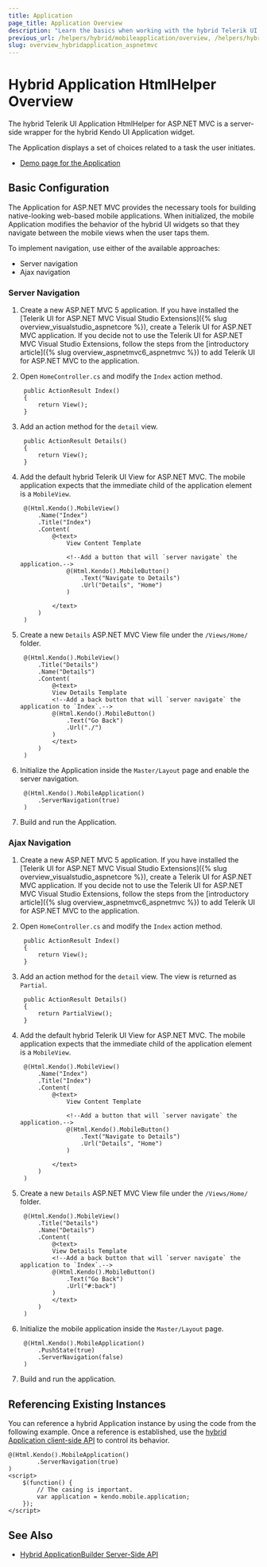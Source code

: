 ```yaml
---
title: Application
page_title: Application Overview
description: "Learn the basics when working with the hybrid Telerik UI Application HtmlHelper for ASP.NET MVC."
previous_url: /helpers/hybrid/mobileapplication/overview, /helpers/hybrid/mobileapplication
slug: overview_hybridapplication_aspnetmvc
---
```


# Hybrid Application HtmlHelper Overview

The hybrid Telerik UI Application HtmlHelper for ASP.NET MVC is a server-side wrapper for the hybrid Kendo UI Application widget.

The Application displays a set of choices related to a task the user initiates.

* [Demo page for the Application](https://demos.telerik.com/kendo-ui/m/index#application/loadingpopup)

## Basic Configuration

The Application for ASP.NET MVC provides the necessary tools for building native-looking web-based mobile applications. When initialized, the mobile Application modifies the behavior of the hybrid UI widgets so that they navigate between the mobile views when the user taps them.

To implement navigation, use either of the available approaches:
* Server navigation
* Ajax navigation

### Server Navigation

1. Create a new ASP.NET MVC 5 application. If you have installed the [Telerik UI for ASP.NET MVC Visual Studio Extensions]({% slug overview_visualstudio_aspnetcore %}), create a Telerik UI for ASP.NET MVC application. If you decide not to use the Telerik UI for ASP.NET MVC Visual Studio Extensions, follow the steps from the [introductory article]({% slug overview_aspnetmvc6_aspnetmvc %}) to add Telerik UI for ASP.NET MVC to the application.
1. Open `HomeController.cs` and modify the `Index` action method.

        public ActionResult Index()
        {
            return View();
        }

1. Add an action method for the `detail` view.

        public ActionResult Details()
        {
            return View();
        }

1. Add the default hybrid Telerik UI View for ASP.NET MVC. The mobile application expects that the immediate child of the application element is a `MobileView`.

        @(Html.Kendo().MobileView()
            .Name("Index")
            .Title("Index")
            .Content(
                @<text>
                    View Content Template

                    <!--Add a button that will `server navigate` the application.-->
                    @(Html.Kendo().MobileButton()
                        .Text("Navigate to Details")
                        .Url("Details", "Home")
                    )

                </text>
            )
        )

1. Create a new `Details` ASP.NET MVC View file under the `/Views/Home/` folder.

        @(Html.Kendo().MobileView()
            .Title("Details")
            .Name("Details")
            .Content(
                @<text>
                View Details Template
                <!--Add a back button that will `server navigate` the application to `Index`.-->
                @(Html.Kendo().MobileButton()
                    .Text("Go Back")
                    .Url("./")
                )
                </text>
            )
        )

1. Initialize the Application inside the `Master/Layout` page and enable the server navigation.

        @(Html.Kendo().MobileApplication()
            .ServerNavigation(true)
        )

1. Build and run the Application.

### Ajax Navigation

1. Create a new ASP.NET MVC 5 application. If you have installed the [Telerik UI for ASP.NET MVC Visual Studio Extensions]({% slug overview_visualstudio_aspnetcore %}), create a Telerik UI for ASP.NET MVC application. If you decide not to use the Telerik UI for ASP.NET MVC Visual Studio Extensions, follow the steps from the [introductory article]({% slug overview_aspnetmvc6_aspnetmvc %}) to add Telerik UI for ASP.NET MVC to the application.
1. Open `HomeController.cs` and modify the `Index` action method.

        public ActionResult Index()
        {
            return View();
        }

1. Add an action method for the `detail` view. The view is returned as `Partial`.

        public ActionResult Details()
        {
            return PartialView();
        }

1. Add the default hybrid Telerik UI View for ASP.NET MVC. The mobile application expects that the immediate child of the application element is a `MobileView`.

        @(Html.Kendo().MobileView()
            .Name("Index")
            .Title("Index")
            .Content(
                @<text>
                    View Content Template

                    <!--Add a button that will `server navigate` the application.-->
                    @(Html.Kendo().MobileButton()
                        .Text("Navigate to Details")
                        .Url("Details", "Home")
                    )

                </text>
            )
        )

1. Create a new `Details` ASP.NET MVC View file under the `/Views/Home/` folder.

        @(Html.Kendo().MobileView()
            .Title("Details")
            .Name("Details")
            .Content(
                @<text>
                View Details Template
                <!--Add a back button that will `server navigate` the application to `Index`.-->
                @(Html.Kendo().MobileButton()
                    .Text("Go Back")
                    .Url("#:back")
                )
                </text>
            )
        )

1. Initialize the mobile application inside the `Master/Layout` page.

        @(Html.Kendo().MobileApplication()
            .PushState(true)
            .ServerNavigation(false)
        )

1. Build and run the application.

## Referencing Existing Instances

You can reference a hybrid Application instance by using the code from the following example. Once a reference is established, use the [hybrid Application client-side API](https://docs.telerik.com/kendo-ui/api/javascript/mobile/application#methods) to control its behavior.

    @(Html.Kendo().MobileApplication()
            .ServerNavigation(true)
    )
    <script>
        $(function() {
            // The casing is important.
            var application = kendo.mobile.application;
        });
    </script>

## See Also

* [Hybrid ApplicationBuilder Server-Side API](https://docs.telerik.com/aspnet-mvc/api/kendo.mvc.ui.fluent/mobileapplicationbuilder)
